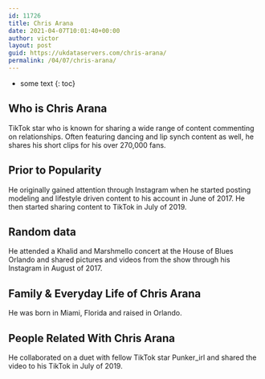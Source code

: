 ```yaml
---
id: 11726
title: Chris Arana
date: 2021-04-07T10:01:40+00:00
author: victor
layout: post
guid: https://ukdataservers.com/chris-arana/
permalink: /04/07/chris-arana/
---
```


* some text
{: toc}


## Who is Chris Arana



TikTok star who is known for sharing a wide range of content commenting on relationships. Often featuring dancing and lip synch content as well, he shares his short clips for his over 270,000 fans. 

                
                
                
## Prior to Popularity



He originally gained attention through Instagram when he started posting modeling and lifestyle driven content to his account in June of 2017. He then started sharing content to TikTok in July of 2019. 

                
                
                
## Random data



He attended a Khalid and Marshmello concert at the House of Blues Orlando and shared pictures and videos from the show through his Instagram in August of 2017. 

                
                
                
## Family & Everyday Life of Chris Arana



He was born in Miami, Florida and raised in Orlando. 

                
                
                
## People Related With Chris Arana



He collaborated on a duet with fellow TikTok star Punker_irl and shared the video to his TikTok in July of 2019. 

                
              
            
          
          
          